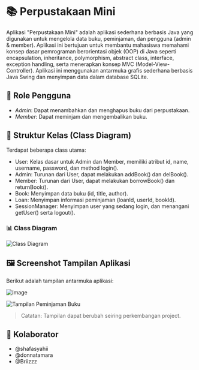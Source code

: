 # **📚 Perpustakaan Mini**

Aplikasi "Perpustakaan Mini" adalah aplikasi sederhana berbasis Java yang digunakan untuk mengelola data buku, peminjaman, dan pengguna (admin & member). Aplikasi ini bertujuan untuk membantu mahasiswa memahami konsep dasar pemrograman berorientasi objek (OOP) di Java seperti encapsulation, inheritance, polymorphism, abstract class, interface, exception handling, serta menerapkan konsep MVC (Model-View-Controller). Aplikasi ini menggunakan antarmuka grafis sederhana berbasis Java Swing dan menyimpan data dalam database SQLite.

## 👥 Role Pengguna
- *Admin*: Dapat menambahkan dan menghapus buku dari perpustakaan.
- *Member*: Dapat meminjam dan mengembalikan buku.

## 🧱 Struktur Kelas (Class Diagram)

Terdapat beberapa class utama:
- User: Kelas dasar untuk Admin dan Member, memiliki atribut id, name, username, password, dan method login().
- Admin: Turunan dari User, dapat melakukan addBook() dan delBook().
- Member: Turunan dari User, dapat melakukan borrowBook() dan returnBook().
- Book: Menyimpan data buku (id, title, author).
- Loan: Menyimpan informasi peminjaman (loanId, userId, bookId).
- SessionManager: Menyimpan user yang sedang login, dan menangani getUser() serta logout().

### 📊 Class Diagram
![Class Diagram](docs/class_diagram.png)

## 🖼 Screenshot Tampilan Aplikasi

Berikut adalah tampilan antarmuka aplikasi:

![image](https://github.com/user-attachments/assets/1e511783-58b4-44be-9f76-1bf5a5166e8a)

![Tampilan Peminjaman Buku](screenshots/borrowbook.png)

>Catatan: Tampilan dapat berubah seiring perkembangan project.

## 🔗 Kolaborator
- @shafasyahii
- @donnatamara
- @Briizzz
